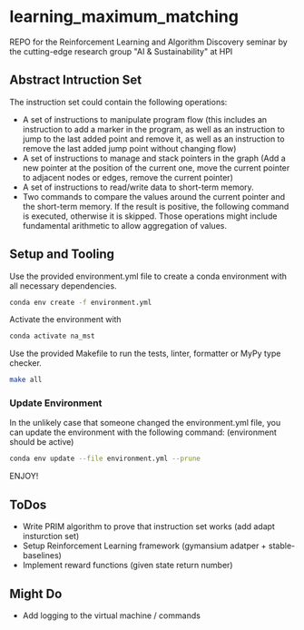 # learning_maximum_matching

REPO for the Reinforcement Learning and Algorithm Discovery seminar by the cutting-edge research group "AI & Sustainability" at HPI 

## Abstract Intruction Set
The instruction set could contain the following operations:
- A set of instructions to manipulate program flow (this includes an instruction to add
a marker in the program, as well as an instruction to jump to the last added point
and remove it, as well as an instruction to remove the last added jump point without
changing flow)
- A set of instructions to manage and stack pointers in the graph (Add a new pointer at
the position of the current one, move the current pointer to adjacent nodes or edges,
remove the current pointer)
- A set of instructions to read/write data to short-term memory.
- Two commands to compare the values around the current pointer and the short-term
memory. If the result is positive, the following command is executed, otherwise it is
skipped. Those operations might include fundamental arithmetic to allow aggregation
of values.


## Setup and Tooling
Use the provided environment.yml file to create a conda environment with all necessary dependencies. 
```bash
conda env create -f environment.yml
```
Activate the environment with 
```bash
conda activate na_mst
```

Use the provided Makefile to run the tests, linter, formatter or MyPy type checker.  
```bash
make all
```

### Update Environment
In the unlikely case that someone changed the environment.yml file, you can update the environment with the following command: (environment should be active)
```bash
conda env update --file environment.yml --prune
```

ENJOY! 


## ToDos
- Write PRIM algorithm to prove that instruction set works (add adapt insturction set)
- Setup Reinforcement Learning framework (gymansium adatper + stable-baselines)
- Implement reward functions (given state return number)

## Might Do
- Add logging to the virtual machine / commands

